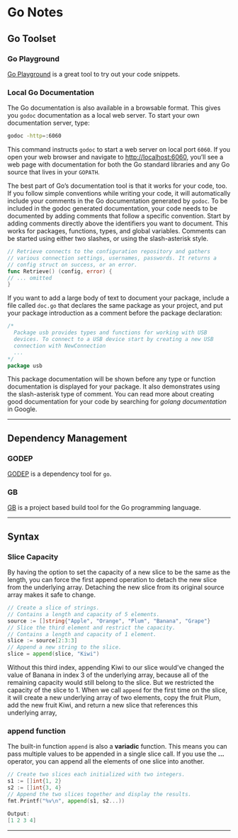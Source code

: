 # Go Notes

## Go Toolset

### Go Playground

[Go Playground](https://play.golang.org/) is a great tool to try out your code snippets.

### Local Go Documentation

The Go documentation is also available in a browsable format. This gives you `godoc` documentation as a local web server. To start your own documentation server, type:

``` bash
godoc -http=:6060
```

This command instructs `godoc` to start a web server on local port `6060`. If you open your web browser and navigate to <http://localhost:6060>, you’ll see a web page with documentation for both the Go standard libraries and any Go source that lives in your `GOPATH`.

The best part of Go’s documentation tool is that it works for your code, too. If you follow simple conventions while writing your code, it will automatically include your comments in the Go documentation generated by `godoc`. To be included in the godoc generated documentation, your code needs to be documented by adding comments that follow a specific convention. Start by adding comments directly above the identifiers you want to document. This works for packages, functions, types, and global variables. Comments can be started using either two slashes, or using the slash-asterisk style.

``` go
// Retrieve connects to the configuration repository and gathers
// various connection settings, usernames, passwords. It returns a
// config struct on success, or an error.
func Retrieve() (config, error) {
// ... omitted
}
```

If you want to add a large body of text to document your package, include a file called `doc.go` that declares the same package as your project, and put your package introduction as a comment before the package declaration:

``` go
/*
  Package usb provides types and functions for working with USB
  devices. To connect to a USB device start by creating a new USB
  connection with NewConnection
  ...
*/
package usb
```

This package documentation will be shown before any type or function documentation is displayed for your package. It also demonstrates using the slash-asterisk type of comment. You can read more about creating good documentation for your code by searching for _golang documentation_ in Google.

---

## Dependency Management

### GODEP

[GODEP](https://github.com/tools/godep) is a dependency tool for `go`.

### GB

[GB](https://getgb.io/) is a project based build tool for the Go programming language.

---

## Syntax

### Slice Capacity

By having the option to set the capacity of a new slice to be the same as the length, you can force the first append operation to detach the new slice from the underlying array. Detaching the new slice from its original source array makes it safe to change.

``` go
// Create a slice of strings.
// Contains a length and capacity of 5 elements.
source := []string{"Apple", "Orange", "Plum", "Banana", "Grape"}
// Slice the third element and restrict the capacity.
// Contains a length and capacity of 1 element.
slice := source[2:3:3]
// Append a new string to the slice.
slice = append(slice, "Kiwi")
```

Without this third index, appending Kiwi to our slice would’ve changed the value of Banana in index 3 of the underlying array, because all of the remaining capacity would still belong to the slice. But we restricted the capacity of the slice to 1. When we call `append` for the first time on the slice, it will create a new underlying array of two elements, copy the fruit Plum, add the new fruit Kiwi, and return a new slice that references this underlying array,

### append function

The built-in function `append` is also a __variadic__ function. This means you can pass multiple values to be appended in a single slice call. If you use the __...__ operator, you can append all the elements of one slice into another.

``` go
// Create two slices each initialized with two integers.
s1 := []int{1, 2}
s2 := []int{3, 4}
// Append the two slices together and display the results.
fmt.Printf("%v\n", append(s1, s2...))

Output:
[1 2 3 4]
```

---
